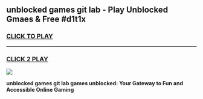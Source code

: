 
## unblocked games git lab - Play Unblocked Gmaes & Free #d1t1x
<h3>
<a href="https://news.freeplayer.one?title=unblocked_games_git_lab&ref=03M">CLICK TO PLAY</a></h3>
<hr>

<h3>
<a href="https://news.freeplayer.one?title=unblocked_games_git_lab&ref=03M">CLICK 2 PLAY</a>
  
</h3>

<a href="https://news.freeplayer.one?title=unblocked_games_git_lab&ref=03M"><img src="https://clearcache.store/games.png"></a>


**unblocked games git lab games unblocked: Your Gateway to Fun and Accessible Online Gaming**
